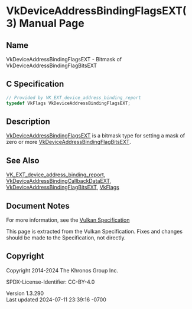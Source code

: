 # VkDeviceAddressBindingFlagsEXT(3) Manual Page

## Name

VkDeviceAddressBindingFlagsEXT - Bitmask of
VkDeviceAddressBindingFlagBitsEXT



## <a href="#_c_specification" class="anchor"></a>C Specification

``` c
// Provided by VK_EXT_device_address_binding_report
typedef VkFlags VkDeviceAddressBindingFlagsEXT;
```

## <a href="#_description" class="anchor"></a>Description

[VkDeviceAddressBindingFlagsEXT](https://registry.khronos.org/vulkan/specs/1.3-extensions/man/html/VkDeviceAddressBindingFlagsEXT.html) is
a bitmask type for setting a mask of zero or more
[VkDeviceAddressBindingFlagBitsEXT](https://registry.khronos.org/vulkan/specs/1.3-extensions/man/html/VkDeviceAddressBindingFlagBitsEXT.html).

## <a href="#_see_also" class="anchor"></a>See Also

[VK_EXT_device_address_binding_report](https://registry.khronos.org/vulkan/specs/1.3-extensions/man/html/VK_EXT_device_address_binding_report.html),
[VkDeviceAddressBindingCallbackDataEXT](https://registry.khronos.org/vulkan/specs/1.3-extensions/man/html/VkDeviceAddressBindingCallbackDataEXT.html),
[VkDeviceAddressBindingFlagBitsEXT](https://registry.khronos.org/vulkan/specs/1.3-extensions/man/html/VkDeviceAddressBindingFlagBitsEXT.html),
[VkFlags](https://registry.khronos.org/vulkan/specs/1.3-extensions/man/html/VkFlags.html)

## <a href="#_document_notes" class="anchor"></a>Document Notes

For more information, see the <a
href="https://registry.khronos.org/vulkan/specs/1.3-extensions/html/vkspec.html#VkDeviceAddressBindingFlagsEXT"
target="_blank" rel="noopener">Vulkan Specification</a>

This page is extracted from the Vulkan Specification. Fixes and changes
should be made to the Specification, not directly.

## <a href="#_copyright" class="anchor"></a>Copyright

Copyright 2014-2024 The Khronos Group Inc.

SPDX-License-Identifier: CC-BY-4.0

Version 1.3.290  
Last updated 2024-07-11 23:39:16 -0700

